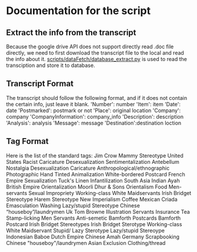 # Documentation for the script 

## Extract the info from the transcript
Because the google drive API does not support directly read .doc file directly, we need to first download the transcript file to the local and read the info about it.
[scripts/dataFetch/database_extract.py](scripts/dataFetch/database_extract.py) is used to read the transciption and store it to database.

## Transcript Format

The transcript should follow the following format, and if it does not contain the certain info, just leave it blank.
'Number': number
'Item': item
'Date': date
'Postmarked': postmark or not 
'Place': original location
'Company': company
'CompanyInformation': company_info
'Description': description
'Analysis': analysis
'Message': message
'Destination':destination loction

## Tag Format
Here is the list of the standard tags:
Jim Crow
Mammy Stereotype
United States
Racist Caricature
Desexualization
Sentimentalization
Antebellum Nostalgia
Desexualization Caricature
Anthropological/ethnographic
Photographic
Hand Tinted
Animalization
White-bordered Postcard
French Empire
Sexualization
Tuck's
Linen
Infantilization
South Asia
Indian Ayah
British Empire
Orientalization
Moorli Dhur & Sons
Orientalism
Food
Men-servants
Sexual Impropriety
Working-class White Maidservants
Irish Bridget Stereotype
Harem Stereotype
New Imperialism
Coffee
Mexican Criada
Emasculation
Washing
Lazy/stupid Stereotype
Chinese “houseboy”/laundrymen
Uk
Tom Browne Illustration
Servants Insurance
Tea
Stamp-licking
Men Servants
Anti-semetic
Bamforth Postcards
Bamforth Postcard
Irish Bridget Stereotypes
Irish Bridget Sterotype
Working-class White Maidservant
Stupid/ Lazy Sterotype
Lazy/stupid Stereoype
Indonesian Baboe
Dutch Empire
Chinese Amah
Germany
Scrapbooking
Chinese "houseboy"/laundrymen
Asian Exclusion
Clothing/thread

